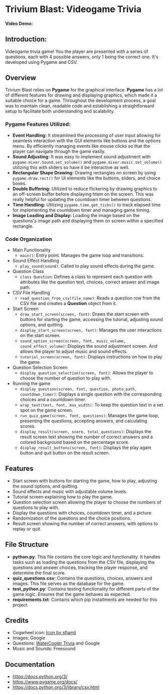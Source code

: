 # Trivium Blast: Videogame Trivia

#### Video Demo: <URL HERE>
## Introduction:
Videogame trivia game! You the player are presented with a series of questions, each with 4 possible answers, only 1 being the correct one. It's developed using Pygame and CSV.

## Overview
Trivium Blast relies on **Pygame** for the graphical interface. **Pygame** has a lot of different features for drawing and displaying graphics, which made it a suitable choice for a game. Throughout the development process, a goal was to maintain clean, readable code and establishing a straightforward setup to facilitate both understanding and scalability.

### Pygame Features Utilized:
- **Event Handling:** It streamlined the processing of user input allowing for seamless interaction with the GUI elements like buttons and the options menu. By efficiently managing events like mouse clicks so that the player can navigate through the game easily.
- **Sound Adjusting:** It was easy to implement sound adjustment with `pygame.mixer.Sound.set_volume()` and `pygame.mixer.music.set_volume()` utilizing this with sliders so have it be interactive as well.
- **Rectangular Shape Drawing:** Drawing rectangles on screen by using `pygame.draw.rect()` for UI elements like the buttons, sliders, and choice boxes.
- **Double Buffering:** Utilized to reduce flickering by drawing graphics to an off-screen buffer before displaying htem on the screen. This was really helpful for updating the countdown timer between questions.
- **Time Handling:** Utilizing `pygame.time.get_ticks()` to track elapsed time for implementing the countdown timer and managing game timing.
- **Image Loading and Display:** Loading the image based on the questions's image path and displaying them on screen within a specified rectangle.

### Code Organization
- Main Functionality
    - `main()`: Entry point. Manages the game loop and transitions.
- Sound Effect Handling
    - `play_sound(sound)`: Called to play sound effects during the game.
- Question Class
    - `class Question`: Defines a class to represent each question with attributes like the question text, choices, correct answer and image path.
- CSV File Handling
    - `read_question_from_csv(file_name)`: Reads a question row from the CSV file and creates a **Question** object from it.
- Start Screen
    - `draw_start_screen(screen, font)`: Draws the start screen with buttons for starting the game, accessing the tutorial, adjusting sound options, and quitting.
    - `display_start_screen(screen, font)`: Manages the user interactions on the start screen.
    - `sound_option_screen(screen, font, music_volume, sound_effect_volume)`: Displays the sound adjustment screen. And allows the player to adjust music and sound effects.
    - `tutorial_screen(screen, font)`: Displays instructions on how to play the game.
- Question Selection Screen
    - `display_question_selection(screen, font)`: Allows the player to choose the number of question to play with.
- Running the game
    - `display_question(screen, font, question, photo_path, countdown_timer)`: Displays a single question with the corresponding choices and a countdown timer.
    - `wrap_text(text, font, max_width)`: To keep the question text in a set spot on the game screen.
    - `run_quiz_game(screen, font, questions)`: Manages the game loop, presenting the questions, accepting answers, and calculating scores.
    - `display_result(screen, score, total_questions)`: Displays the result screen text showing the number of correct answers and a colored background based on the percentage score.
    - `display_result_buttons(screen, font)`: Displays the play again button and quit button on the result screen.

## Features
- Start screen with buttons for starting the game, how to play, adjusting the sound options, and quitting.
- Sound effects and music with adjustable volume levels.
- Tutorial screen explaining how to play the game.
- Question selection screen allowing the player to choose the numbers of questions to play with.
- Display the questions with choices, countdown timer, and a picture.
- Randomization of the questions and the choice positions.
- Result screen showing the number of correct answers, with options to replay or quit.

## File Structure
- **python.py**: This file contains the core logic and functionality. It handles tasks such as loading the questions from the CSV file, displaying the questions and answer choices, tracking the player response, and determine the final score.
- **quiz_questions.csv**: Contains the questions, choices, answers and images. This file serves as the database for the game.
- **test_python.py**: Contains testing functionality for different parts of the game logic. Ensures that the game behaves as expected.
- **requirements.txt**: Contains which pip installments are needed for this project.

## Credits
- Cogwheel icon: <a href="https://www.freepik.com/icon/setting_8629952#fromView=search&page=1&position=25&uuid=66919a3a-0206-4c61-966c-9d8194274988">Icon by sfjamil</a>
- Images: Google
- Questions: [WaterCooler Trivia](https://www.watercoolertrivia.com/trivia-questions/video-game-trivia-questions) and Google
- Music and Sounds: Freesound

## Documentation
- https://docs.python.org/3/
- https://www.pygame.org/docs/ 
- https://docs.python.org/3/library/csv.html